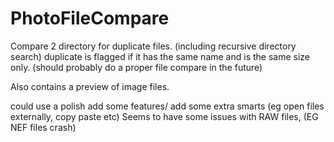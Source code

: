 # PhotoFileCompare
Compare 2 directory for duplicate files. (including recursive directory search)  duplicate is flagged if it has the same name and is the same size only.
(should probably do a proper file compare in the future) 

Also contains a preview of image files.

could use a polish add some features/ add some extra smarts (eg open files externally, copy paste etc) 
Seems to have some issues with RAW files, (EG NEF files crash)
